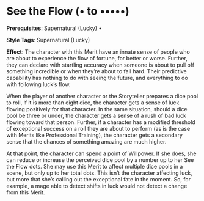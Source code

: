 # See the Flow (• to •••••)

**Prerequisites**: Supernatural (Lucky) •

**Style Tags**: Supernatural (Lucky)

**Effect**: The character with this Merit have an innate sense
of people who are about to experience the flow of fortune,
for better or worse. Further, they can declare with startling
accuracy when someone is about to pull off something
incredible or when they’re about to fail hard. Their predictive capability has nothing to do with seeing the future, and
everything to do with following luck’s flow.

When the player of another character or the Storyteller
prepares a dice pool to roll, if it is more than eight dice, the
character gets a sense of luck flowing positively for that character. In the same situation, should a dice pool be three or
under, the character gets a sense of a rush of bad luck flowing
toward that person. Further, if a character has a modified
threshold of exceptional success on a roll they are about to
perform (as is the case with Merits like Professional Training),
the character gets a secondary sense that the chances of something amazing are much higher.

At that point, the character can spend a point of Willpower.
If she does, she can reduce or increase the perceived dice pool
by a number up to her See the Flow dots. She may use this
Merit to affect multiple dice pools in a scene, but only up to
her total dots. This isn’t the character affecting luck, but more
that she’s calling out the exceptional fate in the moment. So,
for example, a mage able to detect shifts in luck would not
detect a change from this Merit.
